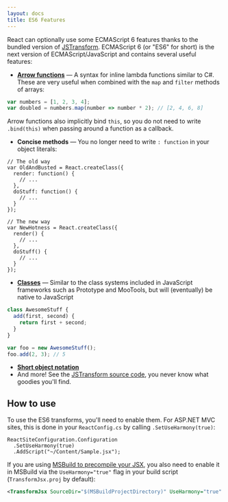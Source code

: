 ```yaml
---
layout: docs
title: ES6 Features
---
```


React can optionally use some ECMAScript 6 features thanks to the bundled version of [JSTransform](https://github.com/facebook/jstransform). ECMAScript 6 (or "ES6" for short) is the next version of ECMAScript/JavaScript and contains several useful features:

* **[Arrow functions](https://developer.mozilla.org/en-US/docs/Web/JavaScript/Reference/arrow_functions)** &mdash; A syntax for inline lambda functions similar to C#. These are very useful when combined with the `map` and `filter` methods of arrays:

```javascript
var numbers = [1, 2, 3, 4];
var doubled = numbers.map(number => number * 2); // [2, 4, 6, 8]
```

Arrow functions also implicitly bind `this`, so you do not need to write `.bind(this)` when passing around a function as a callback.

* **Concise methods** &mdash; You no longer need to write `: function` in your object literals:

```javascript{13,16}
// The old way
var OldAndBusted = React.createClass({
  render: function() {
    // ...
  },
  doStuff: function() {
    // ...
  }
});

// The new way
var NewHotness = React.createClass({
  render() {
    // ...
  },
  doStuff() {
    // ...
  }
});
```

* **[Classes](http://wiki.ecmascript.org/doku.php?id=strawman:maximally_minimal_classes)** &mdash; Similar to the class systems included in JavaScript frameworks such as Prototype and MooTools, but will (eventually) be native to JavaScript

```javascript
class AwesomeStuff {
  add(first, second) {
    return first + second;
  }
}

var foo = new AwesomeStuff();
foo.add(2, 3); // 5
```

* **[Short object notation](http://ariya.ofilabs.com/2013/02/es6-and-object-literal-property-value-shorthand.html)**
* And more! See the [JSTransform source code](https://github.com/facebook/jstransform/tree/master/visitors), you never know what goodies you'll find.

How to use
----------
To use the ES6 transforms, you'll need to enable them. For ASP.NET MVC sites, this is done in your `ReactConfig.cs` by calling `.SetUseHarmony(true)`:

```csharp{2}
ReactSiteConfiguration.Configuration
  .SetUseHarmony(true)
  .AddScript("~/Content/Sample.jsx");
```
If you are using [MSBuild to precompile your JSX](/guide/msbuild.html), you also need to enable it in MSBuild via the `UseHarmony="true"` flag in your build script (`TransformJsx.proj` by default):

```xml
<TransformJsx SourceDir="$(MSBuildProjectDirectory)" UseHarmony="true" />
```
